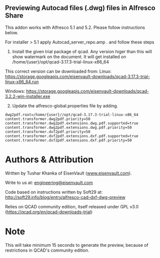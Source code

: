 ## Previewing Autocad files (.dwg) files in Alfresco Share
This addon works with Alfresco 5.1 and 5.2. Please follow instructions below.

For installer > 5.1 apply Autocad_server_repo.amp . and follow these steps
1. Install the given trial package of qcad. Any version higer than this will show watermark on the document. It will get installed on /home/{user}/opt/qcad-3.17.3-trial-linux-x86_64

This correct version can be downloaded from: 
Linux:
https://storage.googleapis.com/eisenvault-downloads/qcad-3.17.3-trial-linux-x86_64.run

Windows:
https://storage.googleapis.com/eisenvault-downloads/qcad-3.2.2-win-installer.exe

2. Update the alfresco-global.properties file by adding.

```
dwg2pdf.root=/home/{user}//opt/qcad-3.17.3-trial-linux-x86_64
content.transformer.dwg2pdf.priority=50
content.transformer.dwg2pdf.extensions.dwg.pdf.supported=true
content.transformer.dwg2pdf.extensions.dwg.pdf.priority=50
content.transformer.dxf2pdf.priority=50
content.transformer.dxf2pdf.extensions.dxf.pdf.supported=true
content.transformer.dxf2pdf.extensions.dxf.pdf.priority=50
```

# Authors & Attribution
Written by Tushar Khanka of EisenVault (www.eisenvault.com).

Write to us at: engineering@eisenvault.com

Code based on instructions written by Soft29 at: http://soft29.info/blog/entry/alfresco-cad-dxf-dwg-preview

Relies on QCAD community edition, itself released under GPL v3.0 (https://qcad.org/en/qcad-downloads-trial)

# Note
This will take minimum 15 seconds to generate the preview, because of restrictions in QCAD's community edition.
